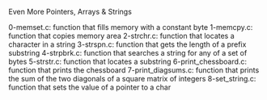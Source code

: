 Even More Pointers, Arrays & Strings

0-memset.c: function that fills memory with a constant byte
1-memcpy.c: function that copies memory area
2-strchr.c: function that locates a character in a string
3-strspn.c: function that gets the length of a prefix substring
4-strpbrk.c: function that searches a string for any of a set of bytes
5-strstr.c: function that locates a substring
6-print_chessboard.c: function that prints the chessboard
7-print_diagsums.c: function that prints the sum of the two diagonals of a square matrix of integers
8-set_string.c: function that sets the value of a pointer to a char
